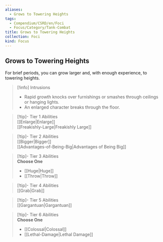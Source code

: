 ```yaml
---
aliases:
  - Grows to Towering Heights
tags:
  - Compendium/CSRD/en/Foci
  - Focus/Category/Tank-Combat
title: Grows to Towering Heights
collection: Foci
kind: Focus
---
```

## Grows to Towering Heights  
For brief periods, you can grow larger and, with enough experience, to towering heights.  

>[!info] Intrusions  
>- Rapid growth knocks over furnishings or smashes through ceilings or hanging lights.  
>- An enlarged character breaks through the floor.  


>[!tip]- Tier 1 Abilities  
> [[Enlarge|Enlarge]]  
> [[Freakishly-Large|Freakishly Large]]  


>[!tip]- Tier 2 Abilities  
> [[Bigger|Bigger]]  
> [[Advantages-of-Being-Big|Advantages of Being Big]]  


>[!tip]- Tier 3 Abilities  
> **Choose One**  
>- [[Huge|Huge]]  
>- [[Throw|Throw]]  


>[!tip]- Tier 4 Abilities  
> [[Grab|Grab]]  


>[!tip]- Tier 5 Abilities  
> [[Gargantuan|Gargantuan]]  


>[!tip]- Tier 6 Abilities  
> **Choose One**  
>- [[Colossal|Colossal]]  
>- [[Lethal-Damage|Lethal Damage]]
